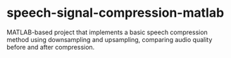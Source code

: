 # speech-signal-compression-matlab
MATLAB-based project that implements a basic speech compression method using downsampling and upsampling, comparing audio quality before and after compression.
